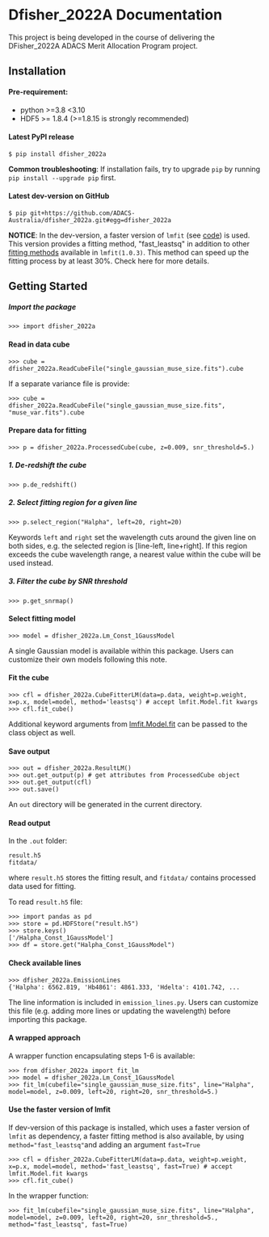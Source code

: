 Dfisher_2022A Documentation
=============

This project is being developed in the course of delivering the DFisher_2022A ADACS Merit Allocation Program project.

## Installation

#### Pre-requirement:
* python >=3.8 <3.10
* HDF5 >= 1.8.4 (>=1.8.15 is strongly recommended)

#### Latest PyPI release 
```
$ pip install dfisher_2022a
```
**Common troubleshooting**: If installation fails, try to upgrade `pip` by running `pip install --upgrade pip` first.
#### Latest dev-version on GitHub
```
$ pip git+https://github.com/ADACS-Australia/dfisher_2022a.git#egg=dfisher_2022a
```
**NOTICE**: In the dev-version, a faster version of `lmfit` (see [code](https://github.com/ADACS-Australia/light-lmfit-py/tree/light)) is used. This version provides a fitting method, "fast_leastsq" in addition to other [fitting methods](https://lmfit.github.io/lmfit-py/fitting.html#choosing-different-fitting-methods) available in `lmfit(1.0.3)`. This method can speed up the fitting process by at least 30%. Check here for more details.

## Getting Started
##### Import the package
```
>>> import dfisher_2022a
```
#### Read in data cube
```
>>> cube = dfisher_2022a.ReadCubeFile("single_gaussian_muse_size.fits").cube
```
If a separate variance file is provide:
```
>>> cube = dfisher_2022a.ReadCubeFile("single_gaussian_muse_size.fits", "muse_var.fits").cube
```
#### Prepare data for fitting
```
>>> p = dfisher_2022a.ProcessedCube(cube, z=0.009, snr_threshold=5.)
```
##### 1. De-redshift the cube
```
>>> p.de_redshift()
```
##### 2. Select fitting region for a given line
```
>>> p.select_region("Halpha", left=20, right=20)
```
Keywords `left` and `right` set the wavelength cuts around the given line on both sides, e.g. the selected region is [line-left, line+right]. If this region exceeds the cube wavelength range, a nearest value within the cube will be used instead.

##### 3. Filter the cube by SNR threshold
```
>>> p.get_snrmap()
```
#### Select fitting model
```
>>> model = dfisher_2022a.Lm_Const_1GaussModel
```
A single Gaussian model is available within this package. Users can customize their own models following this note.

#### Fit the cube
```
>>> cfl = dfisher_2022a.CubeFitterLM(data=p.data, weight=p.weight, x=p.x, model=model, method='leastsq') # accept lmfit.Model.fit kwargs
>>> cfl.fit_cube()
```
Additional keyword arguments from [lmfit.Model.fit](https://lmfit.github.io/lmfit-py/model.html#model-class-methods) can be passed to the class object as well.

#### Save output
```
>>> out = dfisher_2022a.ResultLM()
>>> out.get_output(p) # get attributes from ProcessedCube object
>>> out.get_output(cfl)
>>> out.save()
```
An `out` directory will be generated in the current directory.

#### Read output
In the `.out` folder:
```
result.h5
fitdata/
```
where `result.h5` stores the fitting result, and `fitdata/` contains processed data used for fitting.

   To read `result.h5` file:
   ```
   >>> import pandas as pd
   >>> store = pd.HDFStore("result.h5")
   >>> store.keys()
   ['/Halpha_Const_1GaussModel']
   >>> df = store.get("Halpha_Const_1GaussModel")
   ```
#### Check available lines
```
>>> dfisher_2022a.EmissionLines
{'Halpha': 6562.819, 'Hb4861': 4861.333, 'Hdelta': 4101.742, ...
```
The line information is included in `emission_lines.py`. Users can customize this file (e.g. adding more lines or updating the wavelength) before importing this package.

#### A wrapped approach

A wrapper function encapsulating steps 1-6 is available:
```
>>> from dfisher_2022a import fit_lm
>>> model = dfisher_2022a.Lm_Const_1GaussModel
>>> fit_lm(cubefile="single_gaussian_muse_size.fits", line="Halpha", model=model, z=0.009, left=20, right=20, snr_threshold=5.)
```
#### Use the faster version of lmfit
If dev-version of this package is installed, which uses a faster version of `lmfit` as dependency, a faster fitting method is also available, by using `method="fast_leastsq"`and adding an argument `fast=True`
```
>>> cfl = dfisher_2022a.CubeFitterLM(data=p.data, weight=p.weight, x=p.x, model=model, method='fast_leastsq', fast=True) # accept lmfit.Model.fit kwargs
>>> cfl.fit_cube()
```
In the wrapper function:
```
>>> fit_lm(cubefile="single_gaussian_muse_size.fits", line="Halpha", model=model, z=0.009, left=20, right=20, snr_threshold=5., method="fast_leastsq", fast=True)
```